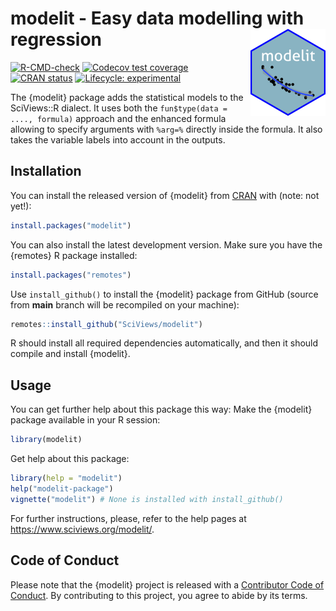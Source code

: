# modelit - Easy data modelling with regression <a href='https://www.sciviews.org/modelit'><img src="man/figures/logo.png" align="right" height="139"/></a>

<!-- badges: start -->

[![R-CMD-check](https://github.com/SciViews/modelit/actions/workflows/R-CMD-check.yaml/badge.svg)](https://github.com/SciViews/modelit/actions/workflows/R-CMD-check.yaml) [![Codecov test coverage](https://codecov.io/gh/SciViews/modelit/branch/main/graph/badge.svg)](https://codecov.io/gh/SciViews/modelit?branch=main) [![CRAN status](https://www.r-pkg.org/badges/version/modelit)](https://CRAN.R-project.org/package=modelit) [![Lifecycle: experimental](https://img.shields.io/badge/lifecycle-experimental-orange.svg)](https://lifecycle.r-lib.org/articles/stages.html#experimental)

<!-- badges: end -->

The {modelit} package adds the statistical models to the SciViews::R dialect. It uses both the `fun$type(data = ...., formula)` approach and the enhanced formula allowing to specify arguments with `%arg=%` directly inside the formula. It also takes the variable labels into account in the outputs.

## Installation

You can install the released version of {modelit} from [CRAN](https://CRAN.R-project.org) with (note: not yet!):

``` r
install.packages("modelit")
```

You can also install the latest development version. Make sure you have the {remotes} R package installed:

``` r
install.packages("remotes")
```

Use `install_github()` to install the {modelit} package from GitHub (source from **main** branch will be recompiled on your machine):

``` r
remotes::install_github("SciViews/modelit")
```

R should install all required dependencies automatically, and then it should compile and install {modelit}.

## Usage

You can get further help about this package this way: Make the {modelit} package available in your R session:

``` r
library(modelit)
```

Get help about this package:

``` r
library(help = "modelit")
help("modelit-package")
vignette("modelit") # None is installed with install_github()
```

For further instructions, please, refer to the help pages at <https://www.sciviews.org/modelit/>.

## Code of Conduct

Please note that the {modelit} project is released with a [Contributor Code of Conduct](https://contributor-covenant.org/version/2/0/CODE_OF_CONDUCT.html). By contributing to this project, you agree to abide by its terms.

